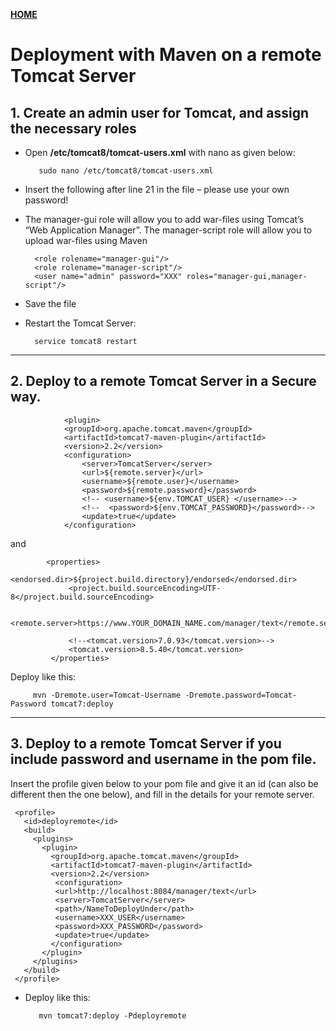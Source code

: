 [**HOME**](../index.md)



# Deployment with Maven on a remote Tomcat Server


## 1. Create an admin user for Tomcat, and assign the necessary roles

* Open **/etc/tomcat8/tomcat-users.xml** with nano as given below:

         sudo nano /etc/tomcat8/tomcat-users.xml

* Insert the following after line 21 in the file – please use your own password!
* The manager-gui role will allow you to add war-files using Tomcat’s  “Web Application Manager”. The manager-script role will allow you to upload war-files using Maven

        <role rolename="manager-gui"/>
        <role rolename="manager-script"/>
        <user name="admin" password="XXX" roles="manager-gui,manager-script"/>

* Save the file
* Restart the Tomcat Server:   

        service tomcat8 restart
   
___


## 2. Deploy to a remote Tomcat Server in a Secure way.

                <plugin>
                <groupId>org.apache.tomcat.maven</groupId>
                <artifactId>tomcat7-maven-plugin</artifactId>
                <version>2.2</version>
                <configuration>
                    <server>TomcatServer</server>
                    <url>${remote.server}</url>
                    <username>${remote.user}</username>
                    <password>${remote.password}</password>
                    <!-- <username>${env.TOMCAT_USER} </username>-->
                    <!--  <password>${env.TOMCAT_PASSWORD}</password>-->
                    <update>true</update>    
                </configuration>
   
   and
   
            <properties>
                 <endorsed.dir>${project.build.directory}/endorsed</endorsed.dir>
                 <project.build.sourceEncoding>UTF-8</project.build.sourceEncoding>

                 <remote.server>https://www.YOUR_DOMAIN_NAME.com/manager/text</remote.server>

                 <!--<tomcat.version>7.0.93</tomcat.version>-->
                 <tomcat.version>8.5.40</tomcat.version>
             </properties>

Deploy like this:

         mvn -Dremote.user=Tomcat-Username -Dremote.password=Tomcat-Password tomcat7:deploy
___


## 3. Deploy to a remote Tomcat Server if you include password and username in the pom file.

Insert the profile given below to your pom file and give it an id (can also be different then the one below), and fill in the details for your remote server.

     <profile>
       <id>deployremote</id>
       <build>
         <plugins>
           <plugin>  
             <groupId>org.apache.tomcat.maven</groupId>
             <artifactId>tomcat7-maven-plugin</artifactId>
             <version>2.2</version>
              <configuration>
              <url>http://localhost:8084/manager/text</url>
              <server>TomcatServer</server>
              <path>/NameToDeployUnder</path>
              <username>XXX_USER</username>
              <password>XXX_PASSWORD</password>
              <update>true</update>
             </configuration>
           </plugin>
         </plugins>
       </build>
     </profile>



* Deploy like this: 

         mvn tomcat7:deploy -Pdeployremote


